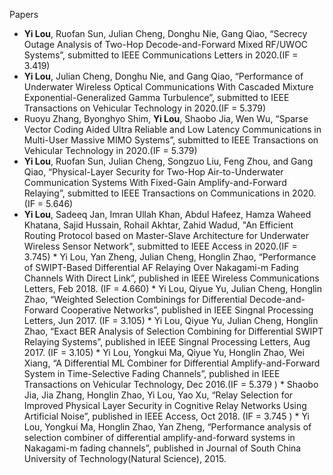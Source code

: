 Papers


- **Yi Lou**, Ruofan Sun, Julian Cheng, Donghu Nie, Gang Qiao, “Secrecy Outage Analysis of Two-Hop Decode-and-Forward Mixed RF/UWOC Systems”, submitted to IEEE Communications Letters in 2020.(IF = 3.419)
- **Yi Lou**, Julian Cheng, Donghu Nie, and Gang Qiao, “Performance of Underwater Wireless Optical Communications With Cascaded Mixture Exponential-Generalized Gamma Turbulence”, submitted to IEEE Transactions on Vehicular Technology in 2020.(IF = 5.379)
- Ruoyu Zhang, Byonghyo Shim, **Yi Lou**, Shaobo Jia, Wen Wu, “Sparse Vector Coding Aided Ultra Reliable and Low Latency Communications in Multi-User Massive MIMO Systems”, submitted to IEEE Transactions on Vehicular Technology in 2020.(IF = 5.379)
- **Yi Lou**, Ruofan Sun, Julian Cheng, Songzuo Liu, Feng Zhou, and Gang Qiao, “Physical-Layer Security for Two-Hop Air-to-Underwater Communication Systems With Fixed-Gain Amplify-and-Forward Relaying”, submitted to IEEE Transactions on Communications in 2020.(IF = 5.646)
- **Yi Lou**, Sadeeq Jan, Imran Ullah Khan, Abdul Hafeez, Hamza Waheed Khatana, Sajid Hussain, Rohail Akhtar, Zahid Wadud, "An Efficient Routing Protocol based on Master-Slave Architecture for Underwater Wireless Sensor Network", submitted to IEEE   Access in 2020.(IF = 3.745)
	* 
Yi Lou, Yan Zheng, Julian Cheng, Honglin Zhao, “Performance of SWIPT-Based Differential AF Relaying Over Nakagami-m Fading Channels With Direct Link”, published in IEEE Wireless Communications Letters, Feb 2018. (IF = 4.660)
	* 
Yi Lou, Qiyue Yu, Julian Cheng, Honglin Zhao, “Weighted Selection Combinings for Differential Decode-and-Forward Cooperative Networks”, published in IEEE Singnal Processing Letters, Jun 2017. (IF = 3.105)
	* 
Yi Lou, Qiyue Yu, Julian Cheng, Honglin Zhao, “Exact BER Analysis of Selection Combining for Differential SWIPT Relaying Systems”, published in IEEE Singnal Processing Letters, Aug 2017. (IF = 3.105)
	* 
Yi Lou, Yongkui Ma, Qiyue Yu, Honglin Zhao, Wei Xiang, “A Differential ML Combiner for Differential Amplify-and-Forward System in Time-Selective Fading Channels”, published in IEEE Transactions on Vehicular Technology, Dec 2016.(IF = 5.379 )
	* 
Shaobo Jia, Jia Zhang, Honglin Zhao, Yi Lou, Yao Xu, “Relay Selection for Improved Physical Layer Security in Cognitive Relay Networks Using Artificial Noise”, published in IEEE Access, Oct 2018. (IF = 3.745 )
	* 
Yi Lou, Yongkui Ma, Honglin Zhao, Yan Zheng, “Performance analysis of selection combiner of differential amplify-and-forward systems in Nakagami-m fading channels”, published in Journal of South China University of Technology(Natural Science), 2015. 

